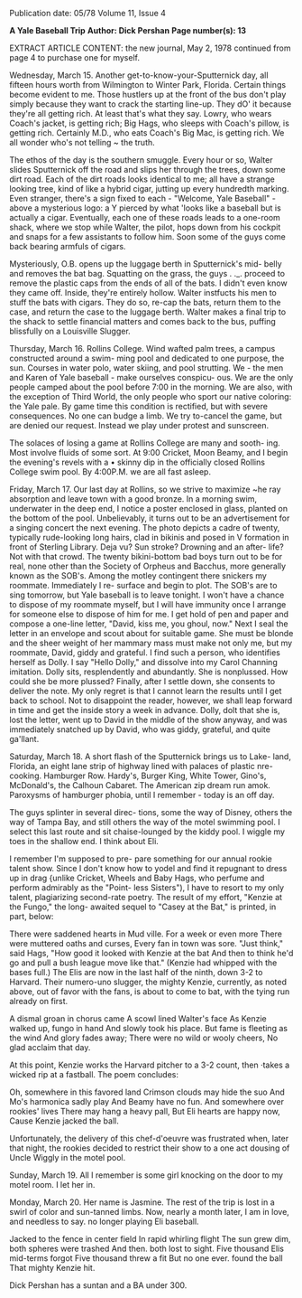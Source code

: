 Publication date: 05/78
Volume 11, Issue 4

**A Yale Baseball Trip**
**Author: Dick Pershan**
**Page number(s): 13**

EXTRACT ARTICLE CONTENT:
the new journal, May 2, 1978 
continued from page 4 
to purchase one for myself. 

Wednesday, March 15. Another 
get-to-know-your-Sputternick day, all 
fifteen hours worth from Wilmington 
to Winter Park, Florida. Certain 
things become evident to me. Those 
hustlers up at the front of the bus 
don't play simply because they want 
to crack the starting line-up. They dO' 
it because they're all getting rich. At 
least that's what they say. Lowry, who 
wears Coach's jacket, is getting rich; 
Big Hags, who sleeps with Coach's 
pillow, is getting rich. Certainly M.D., 
who eats Coach's Big Mac, is getting 
rich. We all wonder who's not telling 
~ the truth. 

The ethos of the day is the southern 
smuggle. Every hour or so, Walter 
slides Sputternick off the road and 
slips her through the trees, down 
some dirt road. Each of the dirt roads 
looks identical to me; all have a 
strange looking tree, kind of like a 
hybrid cigar, jutting up every 
hundredth marking. Even stranger, 
there's a sign fixed to each -
"Welcome, Yale Baseball" -
above a 
mysterious logo: a Y pierced by what 
'looks like a baseball but is actually a 
cigar. Eventually, each one of these 
roads leads to a one-room shack, 
where we stop while Walter, the pilot, 
hops down from his cockpit and 
snaps for a few assistants to follow 
him. Soon some of the guys come 
back bearing armfuls of cigars. 

Mysteriously, O.B. opens up the 
luggage berth in Sputternick's mid-
belly and removes the bat bag. 
Squatting on the grass, the guys 
. ._. proceed to remove the plastic caps 
from the ends of all of the bats. I 
didn't even know they came off. 
Inside, they're entirely hollow. Walter 
instfucts his men to stuff the bats with 
cigars. They do so, re-cap the bats, 
return them to the case, and return 
the case to the luggage berth. Walter 
makes a final trip to the shack to 
settle financial matters and comes 
back to the bus, puffing blissfully on 
a Louisville Slugger. 

Thursday, March 16. Rollins 
College. Wind wafted palm trees, a 
campus constructed around a swim-
ming pool and dedicated to one 
purpose, the sun. Courses in water 
polo, water skiing, and pool strutting. 
We -
the men and Karen of Yale 
baseball -
make ourselves conspicu-
ous. We are the only people camped 
about the pool before 7:00 in the 
morning. We are also, with the 
exception of Third World, the only 
people who sport our native coloring: 
the Yale pale. By game time this 
condition is rectified, but with severe 
consequences. No one can budge a 
limb. We try to-cancel the game, but 
are denied our request. Instead we 
play under protest and sunscreen. 

The solaces of losing a game at 
Rollins College are many and sooth-
ing. Most involve fluids of some sort. 
At 9:00 Cricket, Moon Beamy, and I 
begin the evening's revels with a 
• skinny dip in the officially closed 
Rollins College swim pool. By 
4:00P.M. we are all fast asleep. 

Friday, March 17. Our last day at 
Rollins, so we strive to maximize ~he 
ray absorption and leave town with a 
good bronze. In a morning swim, 
underwater in the deep end, I notice 
a poster enclosed in glass, planted on 
the bottom of the pool. Unbelievably, 
it turns out to be an advertisement for 
a singing concert the next evening. 
The photo depicts a cadre of twenty, 
typically rude-looking long hairs, clad 
in bikinis and posed in V formation in 
front of Sterling Library. Deja vu? 
Sun stroke? Drowning and an after-
life? Not with that crowd. The twenty 
bikini-bottom bad boys turn out to be 
for real, none other than the Society 
of Orpheus and Bacchus, more 
generally known as the SOB's. Among 
the motley contingent there snickers 
my roommate. Immediately I re-
surface and begin to plot. The SOB's 
are to sing tomorrow, but Yale 
baseball is to leave tonight. I won't 
have a chance to dispose of my 
roommate myself, but I will have 
immunity once I arrange for someone 
else to dispose of him for me. I get 
hold of pen and paper and compose a 
one-line letter, "David, kiss me, you 
ghoul, now." Next I seal the letter in 
an envelope and scout about for 
suitable game. She must be blonde 
and the sheer weight of her mammary 
mass must make not only me, but my 
roommate, David, giddy and grateful. 
I find such a person, who identifies 
herself as Dolly. I say "Hello Dolly," 
and dissolve into my Carol Channing 
imitation. Dolly sits, resplendently 
and abundantly. She is nonplussed. 
How could she be more plussed? 
Finally, after I settle down, she 
consents to deliver the note. My only 
regret is that I cannot learn the results 
until I get back to school. Not to 
disappoint the reader, however, we 
shall leap forward in time and get the 
inside story a week in advance. Dolly, 
dolt that she is, lost the letter, went 
up to David in the middle of the show 
anyway, and was immediately 
snatched up by David, who was 
giddy, grateful, and quite ga'llant. 

Saturday, March 18. A short flash 
of the Sputternick brings us to Lake-
land, Florida, an eight lane strip of 
highway lined with palaces of plastic 
nre-cooking. Hamburger Row. 
Hardy's, Burger King, White Tower, 
Gino's, McDonald's, the Calhoun 
Cabaret. The American zip dream run 
amok. Paroxysms of hamburger 
phobia, until I remember -
today is 
an off day. 

The guys splinter in several direc-
tions, some the way of Disney, others 
the way of Tampa Bay, and still 
others the way of the motel swimming 
pool. I select this last route and sit 
chaise-lounged by the kiddy pool. 
I wiggle my toes in the shallow end. 
I think about Eli. 

I remember I'm supposed to pre-
pare something for our annual rookie 
talent show. Since I don't know how 
to yodel and find it repugnant to 
dress up in drag {unlike Cricket, 
Wheels and Baby Hags, who perfume 
and perform admirably as the "Point-
less Sisters"), I have to resort to my 
only talent, plagiarizing second-rate 
poetry. The result of my effort, 
"Kenzie at the Fungo," the long-
awaited sequel to "Casey at the Bat," 
is printed, in part, below: 

There were saddened hearts in 
Mud ville. 
For a week or even more 
There were muttered oaths and curses, 
Every fan in town was sore. 
"Just think," said Hags, "How good it 
looked with Kenzie at the bat 
And then to think he'd go and pull a 
bush league move like that." 
(Kenzie had whipped with the bases 
full.) 
The Elis are now in the last half of the 
ninth, down 3-2 to Harvard. Their 
numero-uno slugger, the mighty 
Kenzie, currently, as noted above, out 
of favor with the fans, is about to 
come to bat, with the tying run 
already on first. 

A dismal groan in chorus came 
A scowl lined Walter's face 
As Kenzie walked up, fungo in hand 
And slowly took his place. 
But fame is fleeting as the wind 
And glory fades away; 
There were no wild or wooly cheers, 
No glad acclaim that day. 

At this point, Kenzie works the Harvard 
pitcher to a 3-2 count, then ·takes a 
wicked rip at a fastball. The poem 
concludes: 

Oh, somewhere in this favored land 
Crimson clouds may hide the suo 
And Mo's harmonica sadly play 
And Beamy have no fun. 
And somewhere over rookies' lives 
There may hang a heavy pall, 
But Eli hearts are happy now, 
Cause Kenzie jacked the ball. 

Unfortunately, the delivery of this 
chef-d'oeuvre was frustrated when, 
later that night, the rookies decided to 
restrict their show to a one act 
dousing of Uncle Wiggly in the motel 
pool. 

Sunday, March 19. All I remember 
is some girl knocking on the door to 
my motel room. I let her in. 

Monday, March 20. Her name is 
Jasmine. The rest of the trip is lost in 
a swirl of color and sun-tanned limbs. 
Now, nearly a month later, I am in 
love, and needless to say. no longer 
playing Eli baseball. 

Jacked to the fence in center field 
In rapid whirling flight 
The sun grew dim, both spheres were 
trashed 
And then. both lost to sight. 
Five thousand Elis mid-terms forgot 
Five thousand threw a fit 
But no one ever. found the ball 
That mighty Kenzie hit. 

Dick Pershan has a suntan and a BA 
under 300.